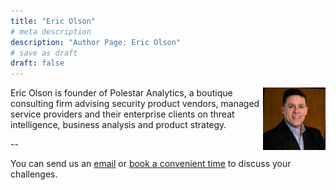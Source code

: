 ```yaml
---
title: "Eric Olson"
# meta description
description: "Author Page: Eric Olson"
# save as draft
draft: false
---
```


<img align="right" width="100" src="/images/eric.jpeg"> Eric Olson is founder of Polestar Analytics, a boutique consulting firm advising security product vendors, managed service providers and their enterprise clients on threat intelligence, business analysis and product strategy. 

--

You can send us an [email](/contact) or [book a convenient time](https://calendly.com/fuzztechnology) to discuss your challenges.
